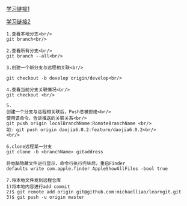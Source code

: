 [学习链接1](http://www.ruanyifeng.com/blog/2015/12/git-cheat-sheet.html)


[学习链接2](http://www.liaoxuefeng.com/wiki/0013739516305929606dd18361248578c67b8067c8c017b000)

```
1.查看本地分支<br/>
git branch<br/>

2.查看所有分支<br/>
git branch --all<br/>

3.创建一个新分支与远程相关联<br/>

git checkout -b develop origin/develop<br/>

4.查看当前分支关联情况<br/>
git checkout <br/>

5.
创建一个分支与远程相关联后，Push总被拒绝<br/>
使用该命令，告诉推送的关联关系<br/>
git push origin localBranchName:RomoteBranchName <br/>
如: git push origin daojia6.0.2:feature/daojia6.0.2<br/>
<br/>

6.clone远程某一分支
git clone -b <branchName> gitaddress

将电脑隐藏文件进行显示，命令行执行完毕后，重启Finder
defaults write com.apple.finder AppleShowAllFiles -bool true

7.将本地文件发到远程仓库
1)将本地内容进行add commit
2)$ git remote add origin git@github.com:michaelliao/learngit.git
3)$ git push -u origin master

```

